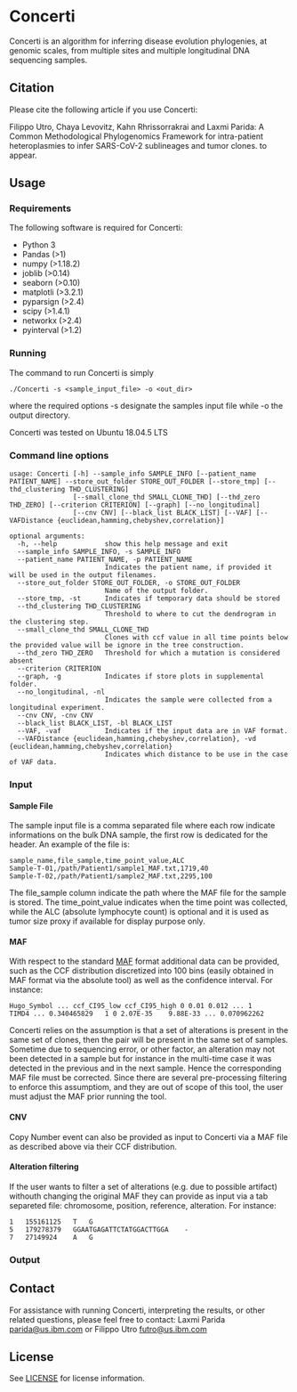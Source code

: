 # Concerti

Concerti is an algorithm for inferring disease evolution phylogenies, at genomic scales, from multiple sites and multiple longitudinal DNA sequencing samples.

## Citation

Please cite the following article if you use Concerti:

Filippo Utro, Chaya Levovitz, Kahn Rhrissorrakrai and Laxmi Parida: A Common Methodological Phylogenomics Framework for intra-patient heteroplasmies to infer SARS-CoV-2 sublineages and tumor clones. to appear.


## Usage

### Requirements

The following software is required for Concerti:

- Python 3
- Pandas (>1)
- numpy (>1.18.2)
- joblib (>0.14)
- seaborn (>0.10)
- matplotli (>3.2.1)
- pyparsign (>2.4)
- scipy (>1.4.1)
- networkx (>2.4)
- pyinterval (>1.2)


### Running
The command to run Concerti is simply

```
./Concerti -s <sample_input_file> -o <out_dir>
```
where the required options -s designate the samples input file while -o the output directory.

Concerti was tested on Ubuntu 18.04.5 LTS

### Command line options
```
usage: Concerti [-h] --sample_info SAMPLE_INFO [--patient_name PATIENT_NAME] --store_out_folder STORE_OUT_FOLDER [--store_tmp] [--thd_clustering THD_CLUSTERING]
                [--small_clone_thd SMALL_CLONE_THD] [--thd_zero THD_ZERO] [--criterion CRITERION] [--graph] [--no_longitudinal] 
                [--cnv CNV] [--black_list BLACK_LIST] [--VAF] [--VAFDistance {euclidean,hamming,chebyshev,correlation}]

optional arguments:
  -h, --help            show this help message and exit
  --sample_info SAMPLE_INFO, -s SAMPLE_INFO
  --patient_name PATIENT_NAME, -p PATIENT_NAME
                        Indicates the patient name, if provided it will be used in the output filenames.
  --store_out_folder STORE_OUT_FOLDER, -o STORE_OUT_FOLDER
                        Name of the output folder.
  --store_tmp, -st      Indicates if temporary data should be stored
  --thd_clustering THD_CLUSTERING
                        Threshold to where to cut the dendrogram in the clustering step.
  --small_clone_thd SMALL_CLONE_THD
                        Clones with ccf value in all time points below the provided value will be ignore in the tree construction.
  --thd_zero THD_ZERO   Threshold for which a mutation is considered absent
  --criterion CRITERION
  --graph, -g           Indicates if store plots in supplemental folder.
  --no_longitudinal, -nl
                        Indicates the sample were collected from a longitudinal experiment.
  --cnv CNV, -cnv CNV
  --black_list BLACK_LIST, -bl BLACK_LIST
  --VAF, -vaf           Indicates if the input data are in VAF format.
  --VAFDistance {euclidean,hamming,chebyshev,correlation}, -vd {euclidean,hamming,chebyshev,correlation}
                        Indicates which distance to be use in the case of VAF data.
```

### Input

#### Sample File
The sample input file is a comma separated file where each row indicate informations on the bulk DNA sample, the first row is dedicated for the header. An example of the file is:

```
sample_name,file_sample,time_point_value,ALC
Sample-T-01,/path/Patient1/sample1_MAF.txt,1719,40
Sample-T-02,/path/Patient1/sample2_MAF.txt,2295,100
```
The file_sample column indicate the path where the MAF file for the sample is stored. The time_point_value indicates when the time point was collected, while the ALC (absolute lymphocyte count) is optional and it is used as tumor size proxy if available for display purpose only.

#### MAF 
With respect to the standard [MAF](https://docs.gdc.cancer.gov/Data/File_Formats/MAF_Format/) format additional data can be provided, such as the CCF distribution discretized into 100 bins (easily obtained in MAF format via the absolute tool) as well as the confidence interval. For instance:

```
Hugo_Symbol	... ccf_CI95_low ccf_CI95_high 0 0.01 0.012 ... 1
TIMD4 ... 0.340465829	1 0	2.07E-35	9.88E-33 ... 0.070962262
```

Concerti relies on the assumption is that a set of alterations is present in the same set of clones, then the pair will be present in the same set of samples. Sometime due to sequencing error, or other factor, an alteration may not been detected in a sample but for instance in the multi-time case it was detected in the previous and in the next sample. Hence the corresponding MAF file must be corrected. Since there are several pre-processing filtering to enforce this assumptiom, and they are out of scope of this tool, the user must adjust the MAF prior running the tool.

#### CNV
Copy Number event can also be provided as input to Concerti via a MAF file as described above via their CCF distribution.

#### Alteration filtering
If the user wants to filter a set of alterations (e.g. due to possible artifact) withouth changing the original MAF they can provide as input via a tab separeted file: chromosome, position, reference, alteration. For instance:

```
1	155161125	T	G
5	179278379	GGAATGAGATTCTATGGACTTGGA	-
7	27149924	A	G
```

### Output




## Contact

For assistance with running Concerti, interpreting the results, or other related questions, please feel free to contact: Laxmi Parida <parida@us.ibm.com> or Filippo Utro <futro@us.ibm.com>
## License

See [LICENSE](https://github.com/ComputationalGenomics/Concerti/blob/main/license) for license information.
